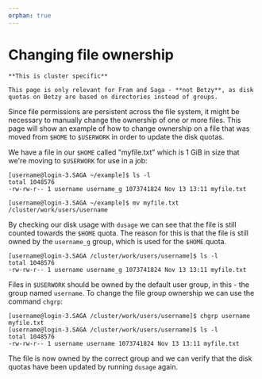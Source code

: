 ```yaml
---
orphan: true
---
```


# Changing file ownership

```{note}
**This is cluster specific**

This page is only relevant for Fram and Saga - **not Betzy**, as disk quotas on Betzy are based on directories instead of groups.
```

Since file permissions are persistent across the file system, it might be necessary to manually change the ownership of one or more files.
This page will show an example of how to change ownership on a file that was moved from `$HOME` to `$USERWORK` in order to update the disk quotas.

We have a file in our `$HOME` called "myfile.txt" which is 1 GiB in size that we're moving to `$USERWORK` for use in a job:

```
[username@login-3.SAGA ~/example]$ ls -l
total 1048576
-rw-rw-r-- 1 username username_g 1073741824 Nov 13 13:11 myfile.txt

[username@login-3.SAGA ~/example]$ mv myfile.txt /cluster/work/users/username
```

By checking our disk usage with `dusage` we can see that the file is still counted towards the `$HOME` quota.
The reason for this is that the file is still owned by the `username_g` group, which is used for the `$HOME` quota.

```
[username@login-3.SAGA /cluster/work/users/username]$ ls -l
total 1048576
-rw-rw-r-- 1 username username_g 1073741824 Nov 13 13:11 myfile.txt
```

Files in `$USERWORK` should be owned by the default user group, in this - the group named `username`.
To change the file group ownership we can use the command `chgrp`:

```
[username@login-3.SAGA /cluster/work/users/username]$ chgrp username myfile.txt 
[username@login-3.SAGA /cluster/work/users/username]$ ls -l
total 1048576
-rw-rw-r-- 1 username username 1073741824 Nov 13 13:11 myfile.txt
```

The file is now owned by the correct group and we can verify that the disk quotas have been updated by running `dusage` again.
